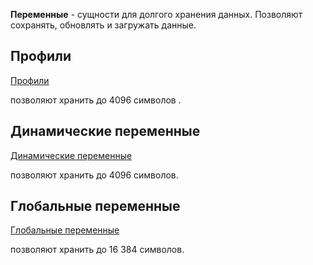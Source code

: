 **Переменные** - сущности для долгого хранения данных. Позволяют сохранять, обновлять и загружать данные.


## Профили
[Профили](/docs-test/admin/profile) 

позволяют хранить до 4096 символов
.
## Динамические переменные
[Динамические переменные](/docs-test/reactions/dynamicvariable) 

позволяют хранить до 4096 символов.

## Глобальные переменные
[Глобальные переменные](/docs-test/admin/globalvariables) 

позволяют хранить до 16 384 символов.




